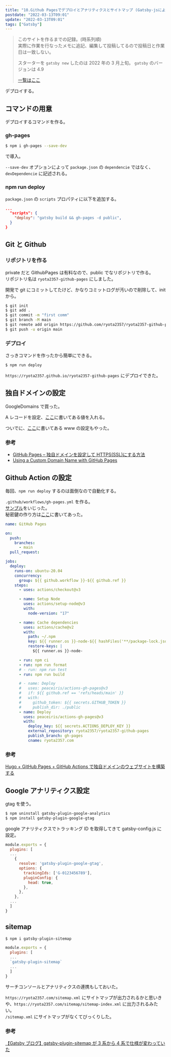 ```yaml
---
title: "10.Github Pagesでデプロイとアナリティクスとサイトマップ (Gatsby-jsによるサイト構築記録)"
postdate: "2022-03-13T09:01"
update: "2022-03-13T09:01"
tags: ["Gatsby"]
---
```


> このサイトを作るまでの記録。(時系列順)  
> 実際に作業を行なったメモに追記、編集して投稿してるので投稿日と作業日は一致しない。
>
> スターターを `gatsby new` したのは 2022 年の 3 月上旬。
> `gatsby` のバージョンは 4.9
>
> [一覧はここ](../gatsby-site-create-log0/)

デプロイする。

## コマンドの用意

デプロイするコマンドを作る。

### gh-pages

```sh
$ npm i gh-pages --save-dev
```

で導入。

`--save-dev` オプションによって `package.json` の `dependencie` ではなく、`devDependencie` に記述される。

### npm run deploy

`package.json` の `scripts` プロパティに以下を追加する。

```json
...
  "scripts": {
    "deploy": "gatsby build && gh-pages -d public",
  }
}
```

## Git と Github

### リポジトリを作る

private だと GithubPages は有料なので、public でなリポジトリで作る。  
リポジトリ名は `ryota2357-github-pages` にしました。

開発で git にコミットしてたけど、かなりコミットログが汚いので削除して、init から。

```sh
$ git init
$ git add .
$ git commit -m "first comm"
$ git branch -M main
$ git remote add origin https://github.com/ryota2357/ryota2357-github-pages.git
$ git push -u origin main
```

### デプロイ

さっきコマンドを作ったから簡単にできる。

```sh
$ npm run deploy
```

`https://ryota2357.github.io/ryota2357-github-pages` にデプロイできた。

## 独自ドメインの設定

GoogleDomains で買った。

A レコードを設定、[ここ](https://docs.github.com/ja/pages/configuring-a-custom-domain-for-your-github-pages-site/managing-a-custom-domain-for-your-github-pages-site#configuring-an-apex-domain)に書いてある値を入れる。

ついでに、[ここ](https://docs.github.com/ja/pages/configuring-a-custom-domain-for-your-github-pages-site/managing-a-custom-domain-for-your-github-pages-site#configuring-an-apex-domain-and-the-www-subdomain-variant)に書いてある www の設定もやった。

### 参考

- [GitHub Pages – 独自ドメインを設定して HTTPS(SSL)にする方法](https://howpon.com/7674)
- [Using a Custom Domain Name with GitHub Pages](https://medium.com/@isphinxs/using-a-custom-domain-name-with-github-pages-c9cdc2084d54)

## Github Action の設定

毎回、`npm run deploy` するのは面倒なので自動化する。

`.github/workflows/gh-pages.yml` を作る。  
[サンプル](https://github.com/peaceiris/actions-gh-pages#%EF%B8%8F-gatsby)をいじった。  
秘密鍵の作り方は[ここ](https://github.com/peaceiris/actions-gh-pages#%EF%B8%8F-create-ssh-deploy-key)に書いてあった。

```yml
name: GitHub Pages

on:
  push:
    branches:
      - main
  pull_request:

jobs:
  deploy:
    runs-on: ubuntu-20.04
    concurrency:
      group: ${{ github.workflow }}-${{ github.ref }}
    steps:
      - uses: actions/checkout@v3

      - name: Setup Node
        uses: actions/setup-node@v3
        with:
          node-version: "17"

      - name: Cache dependencies
        uses: actions/cache@v2
        with:
          path: ~/.npm
          key: ${{ runner.os }}-node-${{ hashFiles('**/package-lock.json') }}
          restore-keys: |
            ${{ runner.os }}-node-

      - run: npm ci
      - run: npm run format
      # - run: npm run test
      - run: npm run build

      # - name: Deploy
      #   uses: peaceiris/actions-gh-pages@v3
      #   if: ${{ github.ref == 'refs/heads/main' }}
      #   with:
      #     github_token: ${{ secrets.GITHUB_TOKEN }}
      #     publish_dir: ./public
      - name: Deploy
        uses: peaceiris/actions-gh-pages@v3
        with:
          deploy_key: ${{ secrets.ACTIONS_DEPLOY_KEY }}
          external_repository: ryota2357/ryota2357-github-pages
          publish_branch: gh-pages
          cname: ryota2357.com
```

### 参考

[Hugo + GitHub Pages + GitHub Actions で独自ドメインのウェブサイトを構築する](https://zenn.dev/nikaera/articles/hugo-github-actions-for-github-pages)

## Google アナリティクス設定

gtag を使う。

```sh
$ npm uninstall gatsby-plugin-google-analytics
$ npm install gatsby-plugin-google-gtag
```

google アナリティクスでトラッキング ID を取得してきて gatsby-config.js に設定。

```js
module.exports = {
  plugins: [
  ...
    {
      resolve: 'gatsby-plugin-google-gtag',
      options: {
        trackingIds: ['G-0123456789'],
        pluginConfig: {
          head: true,
        },
      },
    },
  ...
  ]
}
```

## sitemap

```sh
$ npm i gatsby-plugin-sitemap
```

```js
module.exports = {
  plugins: [
  ...
  `gatsby-plugin-sitemap`
  ...
  ]
}
```

サーチコンソールとアナリティクスの連携もしておいた。

`https://ryota2357.com/sitemap.xml` にサイトマップが出力されるかと思いきや、`https://ryota2357.com/sitemap/sitemap-index.xml` に出力されるみたい。  
`/sitemap.xml` にサイトマップがなくてびっくりした。

### 参考

[【Gatsby ブログ】gatsby-plugin-sitemap が 3 系から 4 系で仕様が変わっていた](https://takagi.blog/diff-v3-and-v4-of-gatsby-plugin-sitemap/)
